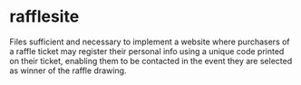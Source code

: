 # rafflesite
Files sufficient and necessary to implement a website where purchasers of a raffle ticket may register their personal info using a unique code printed on their ticket, enabling them to be contacted in the event they are selected as winner of the raffle drawing.

